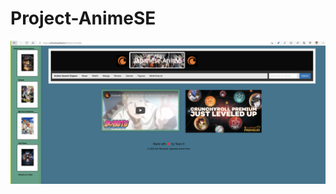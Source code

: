# Project-AnimeSE

<!-- This webpage displays a Japanese Anime search engine that will give you access to most Japanese Anime topics. There are buttons that will navigate you to a specific website depending on what you are cearch for in the nav bar. There is news, movies, manga, figures, and more to fit your search criteria. The search bar contains a search for JapaneseAnime related topics and movies depending on your search. There is two api and one is the YouTube api and the other 
Jikan.moe(Correct spelling as needed). This search engine have the features of easy access to numerous Anime related topics.  -->

![](AnimeScreenShot.png)

